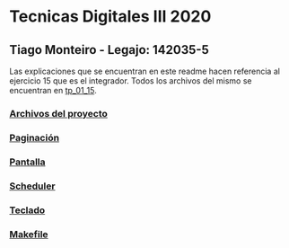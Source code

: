 # Tecnicas Digitales III 2020
	
## Tiago Monteiro - Legajo: 142035-5

Las explicaciones que se encuentran en este readme hacen referencia al ejercicio 15 que es el integrador.
Todos los archivos del mismo se encuentran en [tp_01_15](/tp_01_15).

### [Archivos del proyecto](/Readme_docs/archivos.md)

### [Paginación](/Readme_docs/paginacion.md)

### [Pantalla](/Readme_docs/pantalla.md)

### [Scheduler](/Readme_docs/scheduler.md)

### [Teclado](/Readme_docs/teclado.md)

### [Makefile](/Readme_docs/makefile.md)










